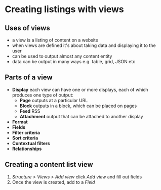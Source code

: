 # Creating listings with views

## Uses of views

- a view is a listing of content on a website
- when views are defined it's about taking data and displaying it to the user
- can be used to output almost any content entity
- data can be output in many ways e.g. table, grid, JSON etc

## Parts of a view

- **Display** each view can have one or more displays, each of which produces one type of output:
  - **Page** outputs at a particular URL
  - **Block** outputs in a block, which can be placed on pages
  - **Feed** RSS
  - **Attachment** output that can be attached to another display
- **Format**
- **Fields**
- **Filter criteria**
- **Sort criteria**
- **Contextual filters**
- **Relationships**

## Creating a content list view

1. *Structure > Views > Add view* click *Add view* and fill out fields
2. Once the view is created, add to a *Field*
